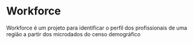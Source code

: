 # Workforce
Workforce é um projeto para identificar o perfil dos profissionais de uma região a partir dos microdados do censo demográfico
